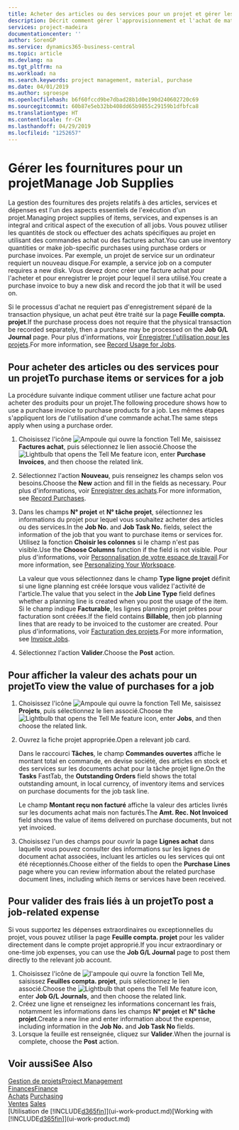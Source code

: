 ```yaml
---
title: Acheter des articles ou des services pour un projet et gérer les fournitures| Microsoft Docs
description: Décrit comment gérer l'approvisionnement et l'achat de matériel et de services pour les projets.
services: project-madeira
documentationcenter: ''
author: SorenGP
ms.service: dynamics365-business-central
ms.topic: article
ms.devlang: na
ms.tgt_pltfrm: na
ms.workload: na
ms.search.keywords: project management, material, purchase
ms.date: 04/01/2019
ms.author: sgroespe
ms.openlocfilehash: b6f60fccd9be7dbad28b1d0e190d240602720c69
ms.sourcegitcommit: 60b87e5eb32bb408dd65b9855c29159b1dfbfca8
ms.translationtype: HT
ms.contentlocale: fr-CH
ms.lasthandoff: 04/29/2019
ms.locfileid: "1252657"
---
```

# <a name="manage-job-supplies"></a><span data-ttu-id="21e15-103">Gérer les fournitures pour un projet</span><span class="sxs-lookup"><span data-stu-id="21e15-103">Manage Job Supplies</span></span>
<span data-ttu-id="21e15-104">La gestion des fournitures des projets relatifs à des articles, services et dépenses est l'un des aspects essentiels de l'exécution d'un projet.</span><span class="sxs-lookup"><span data-stu-id="21e15-104">Managing project supplies of items, services, and expenses is an integral and critical aspect of the execution of all jobs.</span></span> <span data-ttu-id="21e15-105">Vous pouvez utiliser les quantités de stock ou effectuer des achats spécifiques au projet en utilisant des commandes achat ou des factures achat.</span><span class="sxs-lookup"><span data-stu-id="21e15-105">You can use inventory quantities or make job-specific purchases using purchase orders or purchase invoices.</span></span> <span data-ttu-id="21e15-106">Par exemple, un projet de service sur un ordinateur requiert un nouveau disque.</span><span class="sxs-lookup"><span data-stu-id="21e15-106">For example, a service job on a computer requires a new disk.</span></span> <span data-ttu-id="21e15-107">Vous devez donc créer une facture achat pour l'acheter et pour enregistrer le projet pour lequel il sera utilisé.</span><span class="sxs-lookup"><span data-stu-id="21e15-107">You create a purchase invoice to buy a new disk and record the job that it will be used on.</span></span>

<span data-ttu-id="21e15-108">Si le processus d'achat ne requiert pas d'enregistrement séparé de la transaction physique, un achat peut être traité sur la page **Feuille compta. projet**.</span><span class="sxs-lookup"><span data-stu-id="21e15-108">If the purchase process does not require that the physical transaction be recorded separately, then a purchase may be processed on the **Job G/L Journal** page.</span></span> <span data-ttu-id="21e15-109">Pour plus d'informations, voir [Enregistrer l'utilisation pour les projets](projects-how-record-job-usage.md).</span><span class="sxs-lookup"><span data-stu-id="21e15-109">For more information, see [Record Usage for Jobs](projects-how-record-job-usage.md).</span></span>

## <a name="to-purchase-items-or-services-for-a-job"></a><span data-ttu-id="21e15-110">Pour acheter des articles ou des services pour un projet</span><span class="sxs-lookup"><span data-stu-id="21e15-110">To purchase items or services for a job</span></span>
<span data-ttu-id="21e15-111">La procédure suivante indique comment utiliser une facture achat pour acheter des produits pour un projet.</span><span class="sxs-lookup"><span data-stu-id="21e15-111">The following procedure shows how to use a purchase invoice to purchase products for a job.</span></span> <span data-ttu-id="21e15-112">Les mêmes étapes s'appliquent lors de l'utilisation d'une commande achat.</span><span class="sxs-lookup"><span data-stu-id="21e15-112">The same steps apply when using a purchase order.</span></span>  

1. <span data-ttu-id="21e15-113">Choisissez l'icône ![Ampoule qui ouvre la fonction Tell Me](media/ui-search/search_small.png "Dites-moi ce que vous voulez faire"), saisissez **Factures achat**, puis sélectionnez le lien associé.</span><span class="sxs-lookup"><span data-stu-id="21e15-113">Choose the ![Lightbulb that opens the Tell Me feature](media/ui-search/search_small.png "Tell me what you want to do") icon, enter **Purchase Invoices**, and then choose the related link.</span></span>  
2. <span data-ttu-id="21e15-114">Sélectionnez l'action **Nouveau**, puis renseignez les champs selon vos besoins.</span><span class="sxs-lookup"><span data-stu-id="21e15-114">Choose the **New** action and fill in the fields as necessary.</span></span> <span data-ttu-id="21e15-115">Pour plus d'informations, voir [Enregistrer des achats](purchasing-how-record-purchases.md).</span><span class="sxs-lookup"><span data-stu-id="21e15-115">For more information, see [Record Purchases](purchasing-how-record-purchases.md).</span></span>
3. <span data-ttu-id="21e15-116">Dans les champs **N° projet** et **N° tâche projet**, sélectionnez les informations du projet pour lequel vous souhaitez acheter des articles ou des services.</span><span class="sxs-lookup"><span data-stu-id="21e15-116">In the **Job No.** and **Job Task No.** fields, select the information of the job that you want to purchase items or services for.</span></span> <span data-ttu-id="21e15-117">Utilisez la fonction **Choisir les colonnes** si le champ n'est pas visible.</span><span class="sxs-lookup"><span data-stu-id="21e15-117">Use the **Choose Columns** function if the field is not visible.</span></span> <span data-ttu-id="21e15-118">Pour plus d'informations, voir [Personnalisation de votre espace de travail](ui-personalization-user.md).</span><span class="sxs-lookup"><span data-stu-id="21e15-118">For more information, see [Personalizing Your Workspace](ui-personalization-user.md).</span></span>

    <span data-ttu-id="21e15-119">La valeur que vous sélectionnez dans le champ **Type ligne projet** définit si une ligne planning est créée lorsque vous validez l'activité de l'article.</span><span class="sxs-lookup"><span data-stu-id="21e15-119">The value that you select in the **Job Line Type** field defines whether a planning line is created when you post the usage of the item.</span></span> <span data-ttu-id="21e15-120">Si le champ indique **Facturable**, les lignes planning projet prêtes pour facturation sont créées.</span><span class="sxs-lookup"><span data-stu-id="21e15-120">If the field contains **Billable**, then job planning lines that are ready to be invoiced to the customer are created.</span></span> <span data-ttu-id="21e15-121">Pour plus d'informations, voir [Facturation des projets](projects-how-invoice-jobs.md).</span><span class="sxs-lookup"><span data-stu-id="21e15-121">For more information, see [Invoice Jobs](projects-how-invoice-jobs.md).</span></span>
4. <span data-ttu-id="21e15-122">Sélectionnez l'action **Valider**.</span><span class="sxs-lookup"><span data-stu-id="21e15-122">Choose the **Post** action.</span></span>

## <a name="to-view-the-value-of-purchases-for-a-job"></a><span data-ttu-id="21e15-123">Pour afficher la valeur des achats pour un projet</span><span class="sxs-lookup"><span data-stu-id="21e15-123">To view the value of purchases for a job</span></span>
1. <span data-ttu-id="21e15-124">Choisissez l'icône ![Ampoule qui ouvre la fonction Tell Me](media/ui-search/search_small.png "Dites-moi ce que vous voulez faire"), saisissez **Projets**, puis sélectionnez le lien associé.</span><span class="sxs-lookup"><span data-stu-id="21e15-124">Choose the ![Lightbulb that opens the Tell Me feature](media/ui-search/search_small.png "Tell me what you want to do") icon, enter **Jobs**, and then choose the related link.</span></span>
2. <span data-ttu-id="21e15-125">Ouvrez la fiche projet appropriée.</span><span class="sxs-lookup"><span data-stu-id="21e15-125">Open a relevant job card.</span></span>

    <span data-ttu-id="21e15-126">Dans le raccourci **Tâches**, le champ **Commandes ouvertes** affiche le montant total en commande, en devise société, des articles en stock et des services sur les documents achat pour la tâche projet ligne.</span><span class="sxs-lookup"><span data-stu-id="21e15-126">On the **Tasks** FastTab, the **Outstanding Orders** field shows the total outstanding amount, in local currency, of inventory items and services on purchase documents for the job task line.</span></span>  

    <span data-ttu-id="21e15-127">Le champ **Montant reçu non facturé** affiche la valeur des articles livrés sur les documents achat mais non facturés.</span><span class="sxs-lookup"><span data-stu-id="21e15-127">The **Amt. Rec. Not Invoiced** field shows the value of items delivered on purchase documents, but not yet invoiced.</span></span>  
3. <span data-ttu-id="21e15-128">Choisissez l'un des champs pour ouvrir la page **Lignes achat** dans laquelle vous pouvez consulter des informations sur les lignes de document achat associées, incluant les articles ou les services qui ont été réceptionnés.</span><span class="sxs-lookup"><span data-stu-id="21e15-128">Choose either of the fields to open the **Purchase Lines** page where you can review information about the related purchase document lines, including which items or services have been received.</span></span>

## <a name="to-post-a-job-related-expense"></a><span data-ttu-id="21e15-129">Pour valider des frais liés à un projet</span><span class="sxs-lookup"><span data-stu-id="21e15-129">To post a job-related expense</span></span>
<span data-ttu-id="21e15-130">Si vous supportez les dépenses extraordinaires ou exceptionnelles du projet, vous pouvez utiliser la page **Feuille compta. projet** pour les valider directement dans le compte projet approprié.</span><span class="sxs-lookup"><span data-stu-id="21e15-130">If you incur extraordinary or one-time job expenses, you can use the **Job G/L Journal** page to post them directly to the relevant job account.</span></span>

1. <span data-ttu-id="21e15-131">Choisissez l'icône de ![l'ampoule qui ouvre la fonction Tell Me](media/ui-search/search_small.png "Dites-moi ce que vous voulez faire"), saisissez **Feuilles compta. projet**, puis sélectionnez le lien associé.</span><span class="sxs-lookup"><span data-stu-id="21e15-131">Choose the ![Lightbulb that opens the Tell Me feature](media/ui-search/search_small.png "Tell me what you want to do") icon, enter **Job G/L Journals**, and then choose the related link.</span></span>  
2. <span data-ttu-id="21e15-132">Créez une ligne et renseignez les informations concernant les frais, notamment les informations dans les champs **N° projet** et **N° tâche projet**.</span><span class="sxs-lookup"><span data-stu-id="21e15-132">Create a new line and enter information about the expense, including information in the **Job No.** and **Job Task No** fields.</span></span>  
3. <span data-ttu-id="21e15-133">Lorsque la feuille est renseignée, cliquez sur **Valider**.</span><span class="sxs-lookup"><span data-stu-id="21e15-133">When the journal is complete, choose the **Post** action.</span></span>

## <a name="see-also"></a><span data-ttu-id="21e15-134">Voir aussi</span><span class="sxs-lookup"><span data-stu-id="21e15-134">See Also</span></span>
[<span data-ttu-id="21e15-135">Gestion de projets</span><span class="sxs-lookup"><span data-stu-id="21e15-135">Project Management</span></span>](projects-manage-projects.md)  
[<span data-ttu-id="21e15-136">Finances</span><span class="sxs-lookup"><span data-stu-id="21e15-136">Finance</span></span>](finance.md)  
<span data-ttu-id="21e15-137">[Achats](purchasing-manage-purchasing.md)       </span><span class="sxs-lookup"><span data-stu-id="21e15-137">[Purchasing](purchasing-manage-purchasing.md)       </span></span>  
<span data-ttu-id="21e15-138">[Ventes](sales-manage-sales.md)    </span><span class="sxs-lookup"><span data-stu-id="21e15-138">[Sales](sales-manage-sales.md)    </span></span>  
<span data-ttu-id="21e15-139">[Utilisation de [!INCLUDE[d365fin](includes/d365fin_md.md)]](ui-work-product.md)</span><span class="sxs-lookup"><span data-stu-id="21e15-139">[Working with [!INCLUDE[d365fin](includes/d365fin_md.md)]](ui-work-product.md)</span></span>  
